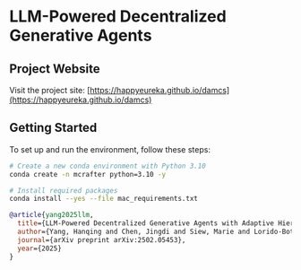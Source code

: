 # LLM-Powered Decentralized Generative Agents

## Project Website
Visit the project site: [https://happyeureka.github.io/damcs](https://happyeureka.github.io/damcs)

## Getting Started

To set up and run the environment, follow these steps:

```bash
# Create a new conda environment with Python 3.10
conda create -n mcrafter python=3.10 -y

# Install required packages
conda install --yes --file mac_requirements.txt
```
```bibtex
@article{yang2025llm,
  title={LLM-Powered Decentralized Generative Agents with Adaptive Hierarchical Knowledge Graph for Cooperative Planning},
  author={Yang, Hanqing and Chen, Jingdi and Siew, Marie and Lorido-Botran, Tania and Joe-Wong, Carlee},
  journal={arXiv preprint arXiv:2502.05453},
  year={2025}
}
```
